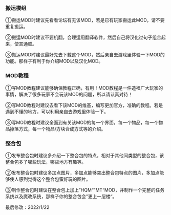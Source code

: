 ### 搬运模组

①搬运MOD时建议先看看论坛有无该MOD，若是已有玩家搬运此MOD，请不要重复搬运。

②搬运MOD时建议不要机翻，合理运用翻译软件，然后自己将汉化过句子组合起来，使其通顺。

③搬运MOD时建议最好先去下载这个MOD，然后亲自去游戏里体验一下MOD的功能。那样子有利于你介绍MOD以及汉化MOD。


### MOD教程

①写MOD教程建议能够确保教程正确，有用！MOD教程是一件造福广大玩家的事情，解决了很多玩家不会玩该MOD的问题，所以请认真对待！

②写MOD教程时建议去看下该MOD的维基，编写更加官方，准确的教程。若是遇到不懂的地方，可以利用亲自去游戏里体验一下。

③写MOD教程时建议全面到有关该MOD的每一个界面，每一个物品，每一个物品掉落方式，每一个物品/方块合成方式等的介绍。


### 整合包

①发布整合包时建议多介绍一下整合包的特点，相对于其他同类型的整合包，该整合包多了哪些玩法，哪些地方有趣等。

②发布整合包时建议多加点图片，多加点能够突出整合包特点的图片，多加点能够使人感到觉得这个整合包蛮好玩的图片。

③制作整合包时建议在整合包上加上”HQM“”MT“MOD，并制作一个完整的任务系统以及魔改系统，那样子你的整合包会”更上一层楼“。


最后修改：2022/1/22
